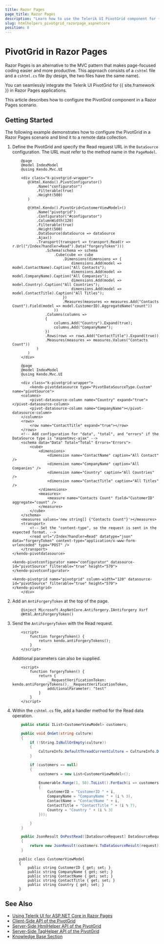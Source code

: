 ```yaml
---
title: Razor Pages
page_title: Razor Pages
description: "Learn how to use the Telerik UI PivotGrid component for {{ site.framework }} in a Razor Pages application."
slug: htmlhelpers_pivotgrid_razorpage_aspnetcore
position: 8
---
```


# PivotGrid in Razor Pages 

Razor Pages is an alternative to the MVC pattern that makes page-focused coding easier and more productive. This approach consists of a `cshtml` file and a `cshtml.cs` file (by design, the two files have the same name). 

You can seamlessly integrate the Telerik UI PivotGrid for {{ site.framework }} in Razor Pages applications.

This article describes how to configure the PivotGrid component in a Razor Pages scenario.

## Getting Started

The following example demonstrates how to configure the PivotGrid in a Razor Pages scenario and bind it to a remote data collection.

1. Define the PivotGrid and specify the Read request URL in the `DataSource` configuration. The URL must refer to the method name in the `PageModel`.

    ```HtmlHelper_Index.cshtml
        @page
        @model IndexModel
        @using Kendo.Mvc.UI

        <div class="k-pivotgrid-wrapper">
           @(Html.Kendo().PivotConfigurator()
               .Name("configurator")
               .Filterable(true)
               .Height(500)
           )
        
           @(Html.Kendo().PivotGrid<CustomerViewModel>()
               .Name("pivotgrid")
               .Configurator("#configurator")
               .ColumnWidth(120)
               .Filterable(true)
               .Height(500)
               .DataSource(dataSource => dataSource
               .Ajax()
               .Transport(transport => transport.Read(r => r.Url("/Index?handler=Read").Data("forgeryToken")))
                   .Schema(schema => schema
                       .Cube(cube => cube
                           .Dimensions(dimensions => {
                               dimensions.Add(model => model.ContactName).Caption("All Contacts");
                               dimensions.Add(model => model.CompanyName).Caption("All Companies");
                               dimensions.Add(model => model.Country).Caption("All Countries");
                               dimensions.Add(model => model.ContactTitle).Caption("All Titles");
                           })
                           .Measures(measures => measures.Add("Contacts Count").Field(model => model.CustomerID).AggregateName("count"))
                       ))
                   .Columns(columns =>
                   {
                       columns.Add("Country").Expand(true);
                       columns.Add("CompanyName");
                   })
                   .Rows(rows => rows.Add("ContactTitle").Expand(true))
                   .Measures(measures => measures.Values("Contacts Count"))
               )
           )
        </div>
    ```
    ```TagHelper_Index.cshtml
        @page
        @model IndexModel
        @using Kendo.Mvc.UI

        <div class="k-pivotgrid-wrapper">
            <kendo-pivotdatasource type="PivotDataSourceType.Custom" name="pivotSource">
        <columns>
            <pivot-datasource-column name="Country" expand="true"></pivot-datasource-column>
            <pivot-datasource-column name="CompanyName"></pivot-datasource-column>
        </columns>
        <rows>
            <row name="ContactTitle" expand="true"></row>
        </rows>
        <!-- Add configuration for "data", "total", and "errors" if the DataSource type is "aspnetmvc-ajax" -->
        <schema data="Data" Total="Total" Errors="Errors"> 
            <cube>
                <dimensions>
                    <dimension name="ContactName" caption="All Contact" />
                    <dimension name="CompanyName" caption="All Companies" />
                    <dimension name="Country" caption="All Countries" />
                    <dimension name="ContactTitle" caption="All Titles" />
                </dimensions>
                <measures>
                    <measure name="Contacts Count" field="CustomerID" aggregate="count" />
                </measures>
            </cube>
        </schema>
        <measures values='new string[] {"Contacts Count"}'></measures>
        <transport>
            <!-- Set the "content-type", so the request is sent in the expected format. -->
            <read url="/Index?handler=Read" datatype="json" data="forgeryToken" content-type="application/x-www-form-urlencoded" type="POST" />
        </transport>
    </kendo-pivotdatasource>

    <kendo-pivotconfigurator name="configurator" datasource-id="pivotSource" filterable="true" height="570">
    </kendo-pivotconfigurator>

    <kendo-pivotgrid name="pivotgrid" column-width="120" datasource-id="pivotSource" filterable="true" height="570">
    </kendo-pivotgrid>
        </div>
    ```
    
1. Add an `AntiForgeryToken` at the top of the page.

    ```
        @inject Microsoft.AspNetCore.Antiforgery.IAntiforgery Xsrf
        @Html.AntiForgeryToken()
    ```

1. Send the `AntiForgeryToken` with the Read request.

    ```
        <script>
            function forgeryToken() {
                return kendo.antiForgeryTokens();
            }
        </script>
    ```

    Additional parameters can also be supplied.

    ```
        <script>
            function forgeryToken() {
                return {
                    __RequestVerificationToken: kendo.antiForgeryTokens().__RequestVerificationToken,
                    additionalParameter: "test"
                }
            }
        </script>
    ```
    
1. Within the `cshtml.cs` file, add a handler method for the Read data operation.

    ```tab-Index.cshtml.cs
        public static IList<CustomerViewModel> customers;

        public void OnGet(string culture)
        {
            if (!String.IsNullOrEmpty(culture))
            {
                CultureInfo.DefaultThreadCurrentCulture = CultureInfo.DefaultThreadCurrentUICulture = new CultureInfo(culture);
            }

            if (customers == null)
            {
                customers = new List<CustomerViewModel>();

                Enumerable.Range(1, 50).ToList().ForEach(i => customers.Add(new CustomerViewModel
                {
                    CustomerID = "CustomerID " + i,
                    CompanyName = "CompanyName " + (i % 3),
                    ContactName = "ContactName " + i,
                    ContactTitle = "ContactTitle " + (i % 7),
                    Country = "Country " + (i % 3)
                }));

            }
        }

        public JsonResult OnPostRead([DataSourceRequest] DataSourceRequest request)
        {
            return new JsonResult(customers.ToDataSourceResult(request));
        }
    ```
    ```tab-Model
       public class CustomerViewModel
       {
           public string CustomerID { get; set; }
           public string CompanyName { get; set; }
           public string ContactName { get; set; }
           public string ContactTitle { get; set; }
           public string Country { get; set; }
       }
    ```

## See Also

* [Using Telerik UI for ASP.NET Core in Razor Pages](https://docs.telerik.com/aspnet-core/getting-started/razor-pages#using-telerik-ui-for-aspnet-core-in-razor-pages)
* [Client-Side API of the PivotGrid](https://docs.telerik.com/kendo-ui/api/javascript/ui/pivotgrid)
* [Server-Side HtmlHelper API of the PivotGrid](/api/pivotgrid)
* [Server-Side TagHelper API of the PivotGrid](/api/taghelpers/pivotgrid)
* [Knowledge Base Section](/knowledge-base)
